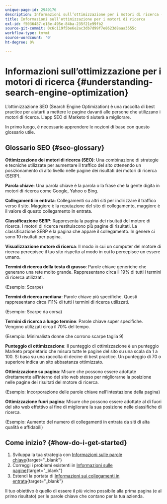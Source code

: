 ```yaml
---
unique-page-id: 2949176
description: Informazioni sull’ottimizzazione per i motori di ricerca - Documenti Marketo - Documentazione del prodotto
title: Informazioni sull’ottimizzazione per i motori di ricerca
exl-id: f5036487-e18e-495e-84ba-235f21e99fb2
source-git-commit: 0c6c119f5be6e2ac3db7d99f7e8623d8aaa3555c
workflow-type: tm+mt
source-wordcount: '0'
ht-degree: 0%

---
```


# Informazioni sull’ottimizzazione per i motori di ricerca {#understanding-search-engine-optimization}

L’ottimizzazione SEO (Search Engine Optimization) è una raccolta di best practice per aiutarti a mettere le pagine davanti alle persone che utilizzano i motori di ricerca. L&#39;app SEO di Marketo ti aiuterà a migliorare.

In primo luogo, è necessario apprendere le nozioni di base con questo glossario utile.

## Glossario SEO {#seo-glossary}

**Ottimizzazione dei motori di ricerca (SEO)**: Una combinazione di strategie e tecniche utilizzate per aumentare il traffico del sito ottenendo un posizionamento di alto livello nelle pagine dei risultati dei motori di ricerca (SERP).

**Parola chiave**: Una parola chiave è la parola o la frase che la gente digita in motori di ricerca come Google, Yahoo o Bing.

**Collegamenti in entrata**: Collegamenti su altri siti per indirizzare il traffico verso il sito. Maggiore è la reputazione del sito di collegamento, maggiore è il valore di questo collegamento in entrata.

**Classificazione SERP**: Rappresenta la pagina dei risultati del motore di ricerca. I motori di ricerca restituiscono più pagine di risultati. La classificazione SERP è la pagina che appare il collegamento. In genere ci sono 10 risultati per pagina.

**Visualizzazione motore di ricerca**: Il modo in cui un computer del motore di ricerca percepisce il tuo sito rispetto al modo in cui lo percepisce un essere umano.

**Termini di ricerca della testa di grasso**: Parole chiave generiche che generano una rete molto grande. Rappresentano circa il 19% di tutti i termini di ricerca utilizzati.

(Esempio: Scarpe)

**Termini di ricerca mediana**: Parole chiave più specifiche. Questi rappresentano circa l’11% di tutti i termini di ricerca utilizzati.

(Esempio: Scarpe da corsa)

**Termini di ricerca a lungo termine**: Parole chiave super specifiche. Vengono utilizzati circa il 70% del tempo.

(Esempio: Minimalista donne che corrono scarpe taglia 9)

**Punteggio di ottimizzazione**: Il punteggio di ottimizzazione è un punteggio Marketo proprietario che misura tutte le pagine del sito su una scala da 1 a 100. Si basa su una raccolta di decine di best practice. Un punteggio di 70 o superiore indica un sito abbastanza ottimizzato.

**Ottimizzazione su pagina**: Misure che possono essere adottate direttamente all’interno del sito web stesso per migliorarne la posizione nelle pagine dei risultati del motore di ricerca.

(Esempio: Incorporazione delle parole chiave nell&#39;intestazione della pagina)

**Ottimizzazione fuori pagina**: Misure che possono essere adottate al di fuori del sito web effettivo al fine di migliorare la sua posizione nelle classifiche di ricerca.

(Esempio: Aumento del numero di collegamenti in entrata da siti di alta qualità e affidabili)

## Come inizio? {#how-do-i-get-started}

1. Sviluppa la tua strategia con [Informazioni sulle parole chiave](/help/marketo/product-docs/additional-apps/seo/keywords/seo-understanding-keywords.md){target=&quot;_blank&quot;}
1. Correggi i problemi esistenti in [Informazioni sulle pagine](/help/marketo/product-docs/additional-apps/seo/pages/seo-understanding-pages.md){target=&quot;_blank&quot;}
1. Estendi la portata di [Informazioni sui collegamenti in entrata](/help/marketo/product-docs/additional-apps/seo/inbound-links/seo-understanding-inbound-links.md){target=&quot;_blank&quot;}

Il tuo obiettivo è quello di essere il più vicino possibile alla prima pagina (e al primo risultato) per le parole chiave che contano per la tua azienda.
